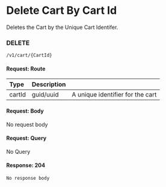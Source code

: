 # Delete Cart By Cart Id

Deletes the Cart by the Unique Cart Identifer. 

### **DELETE**

```text
/v1/cart/{CartId}
```

#### Request: Route

| Type | Description |  |
| :--- | :--- | :--- |
| cartId | guid/uuid | A unique identifier for the cart |

#### Request: Body

No request body

#### Request: Query

No Query

#### Response: 204

```text
No response body
```

